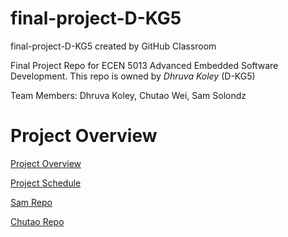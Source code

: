 # final-project-D-KG5
final-project-D-KG5 created by GitHub Classroom

Final Project Repo for ECEN 5013 Advanced Embedded Software Development. This repo is owned by *Dhruva Koley* (D-KG5)

Team Members: Dhruva Koley, Chutao Wei, Sam Solondz

# Project Overview
[Project Overview](https://github.com/cu-ecen-5013/final-project-chwe3468/wiki/Project-Overview-Wiki)

[Project Schedule](https://github.com/cu-ecen-5013/final-project-chwe3468/wiki/Schedule)

[Sam Repo](https://github.com/cu-ecen-5013/final-project-SamSolondz)

[Chutao Repo](https://github.com/cu-ecen-5013/final-project-chwe3468)
